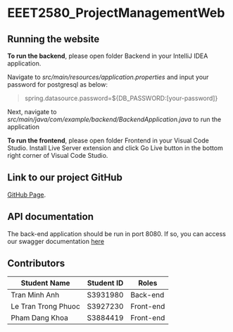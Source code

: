 # EEET2580_ProjectManagementWeb

## Running the website
**To run the backend**, please open folder Backend in your IntelliJ IDEA application.

Navigate to *src/main/resources/application.properties* and input your password for postgresql as below:
> spring.datasource.password=${DB_PASSWORD:[your-password]}

Next, navigate to *src/main/java/com/example/backend/BackendApplication.java* to run the application

**To run the frontend**, please open folder Frontend in your Visual Code Studio.
Install Live Server extension and click Go Live button in the bottom right corner of Visual Code Studio.

## Link to our project GitHub
[GitHub Page](https://github.com/anhKip/EEET2580_ProjectManagementWeb).

## API documentation
The back-end application should be run in port 8080. If so, you can access our swagger documentation [here](http://localhost:8080/swagger-ui/index.html)

## Contributors
| Student Name  | Student ID | Roles |
| ------------- | ------------- | -----|
| Tran Minh Anh  | S3931980  | Back-end|
| Le Tran Trong Phuoc | S3927230  | Front-end |
| Pham Dang Khoa | S3884419  | Front-end |
